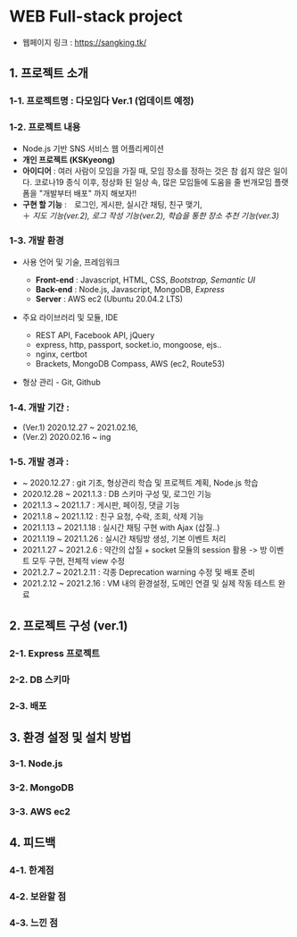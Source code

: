 # WEB Full-stack project
* 웹페이지 링크 : <https://sangking.tk/>
## 1. __프로젝트 소개__  
### 1-1. 프로젝트명 : 다모임다 Ver.1 (업데이트 예정)
### 1-2. 프로젝트 내용
- Node.js 기반 SNS 서비스 웹 어플리케이션
- __개인 프로젝트 (KSKyeong)__
- __아이디어__ : 여러 사람이 모임을 가질 때, 모임 장소를 정하는 것은 참 쉽지 않은 일이다. 코로나19 종식 이후, 정상화 된 일상 속, 많은 모임들에 도움을 줄 번개모임 플랫폼을 "개발부터 배포" 까지 해보자!!  
- __구현 할 기능__ :　로그인, 게시판, 실시간 채팅, 친구 맺기,      
         ＋ _지도 기능(ver.2),  로그 작성 기능(ver.2), 학습을 통한 장소 추천 기능(ver.3)_
### 1-3. 개발 환경
* 사용 언어 및 기술, 프레임워크
   * __Front-end__ : Javascript, HTML, CSS, _Bootstrap, Semantic UI_
   * __Back-end__ : Node.js, Javascript, MongoDB, _Express_
   * __Server__ : AWS ec2 (Ubuntu 20.04.2 LTS)
   
* 주요 라이브러리 및 모듈, IDE
   * REST API, Facebook API, jQuery
   * express, http, passport, socket.io, mongoose, ejs..
   * nginx, certbot 
   * Brackets, MongoDB Compass, AWS (ec2, Route53)
* 형상 관리 - Git, Github
### 1-4. 개발 기간 :    
- (Ver.1) 2020.12.27 ~ 2021.02.16,      
- (Ver.2) 2020.02.16 ~ ing 
### 1-5. 개발 경과 : 
- ~ 2020.12.27 : git 기초, 형상관리 학습 및 프로젝트 계획, Node.js 학습
- 2020.12.28 ~ 2021.1.3 : DB 스키마 구성 및, 로그인 기능
- 2021.1.3 ~ 2021.1.7 : 게시판, 페이징, 댓글 기능
- 2021.1.8 ~ 2021.1.12 : 친구 요청, 수락, 조회, 삭제 기능
- 2021.1.13 ~ 2021.1.18 : 실시간 채팅 구현 with Ajax (삽질..)
- 2021.1.19 ~ 2021.1.26 : 실시간 채팅방 생성, 기본 이벤트 처리
- 2021.1.27 ~ 2021.2.6 : 약간의 삽질 + socket 모듈의 session 활용 -> 방 이벤트 모두 구현, 전체적 view 수정
- 2021.2.7 ~ 2021.2.11 : 각종 Deprecation warning 수정 및 배포 준비
- 2021.2.12 ~ 2021.2.16 : VM 내의 환경설정, 도메인 연결 및 실제 작동 테스트 완료


## 2. __프로젝트 구성 (ver.1)__
### 2-1. Express 프로젝트
### 2-2. DB 스키마
### 2-3. 배포

## 3. __환경 설정 및 설치 방법__
### 3-1. Node.js
### 3-2. MongoDB
### 3-3. AWS ec2

## 4. __피드백__
### 4-1. 한계점
### 4-2. 보완할 점
### 4-3. 느낀 점